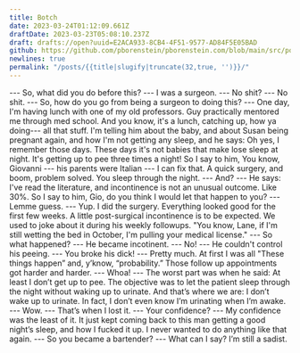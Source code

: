 ```yaml
---
title: Botch
date: 2023-03-24T01:12:09.661Z
draftDate: 2023-03-23T05:08:10.237Z
draft: drafts://open?uuid=E2ACA933-8CB4-4F51-9577-AD84F5E05BAD
github: https://github.com/pborenstein/pborenstein.com/blob/main/src/posts/e2aca933-8cb4-4f51-9577-ad84f5e05bad.md
newlines: true
permalink: "/posts/{{title|slugify|truncate(32,true, '')}}/"
---
```

--- So, what did you do before this?
--- I was a surgeon. 
--- No shit?
--- No shit.
--- So, how do you go from being a surgeon to doing this?
--- One day, I'm having lunch with one of my old professors. Guy practically mentored me through med school. And you know, it's a lunch, catching up, how ya doing--- all that stuff. I'm telling him about the baby, and about Susan being pregnant again, and how I'm not getting any sleep, and he says: Oh yes, I remember those days. These days it's not babies that make lose sleep at night. It's getting up to pee three times a night! So I say to him, You know, Giovanni --- his parents were Italian --- I can fix that. A quick surgery, and boom, problem solved. You sleep through the night.
--- And?
--- He says: I've read the literature, and incontinence is not an unusual outcome. Like 30%. So I say to him, Gio, do you think I would let that happen to you?
--- Lemme guess. 
--- Yup. I did the surgery. Everything looked good for the first few weeks. A little post-surgical incontinence is to be expected. We used to joke about it during his weekly followups. "You know, Lane, if I'm still wetting the bed in October, I'm pulling your medical license."
--- So what happened?
--- He became incotinent.
--- No!
--- He couldn't control his peeing. 
--- You broke his dick!
--- Pretty much. At first I was all "These things happen” and, y’know, “probability.” Those follow up appointments got harder and harder.
---  Whoa!
--- The worst part was when he said: At least I don’t get up to pee. The objective was to let the patient sleep through the night without waking up to urinate. And that’s where we are: I don’t wake up to urinate. In fact, I don’t even know I’m urinating when I’m awake.
--- Wow.
--- That’s when I lost it. 
--- Your confidence?
--- My confidence was the least of it. It just kept coming back to this man getting a good night’s sleep, and how I fucked it up. I never wanted to do anything like that again.
--- So you became a bartender?
--- What can I say? I’m still a sadist.
